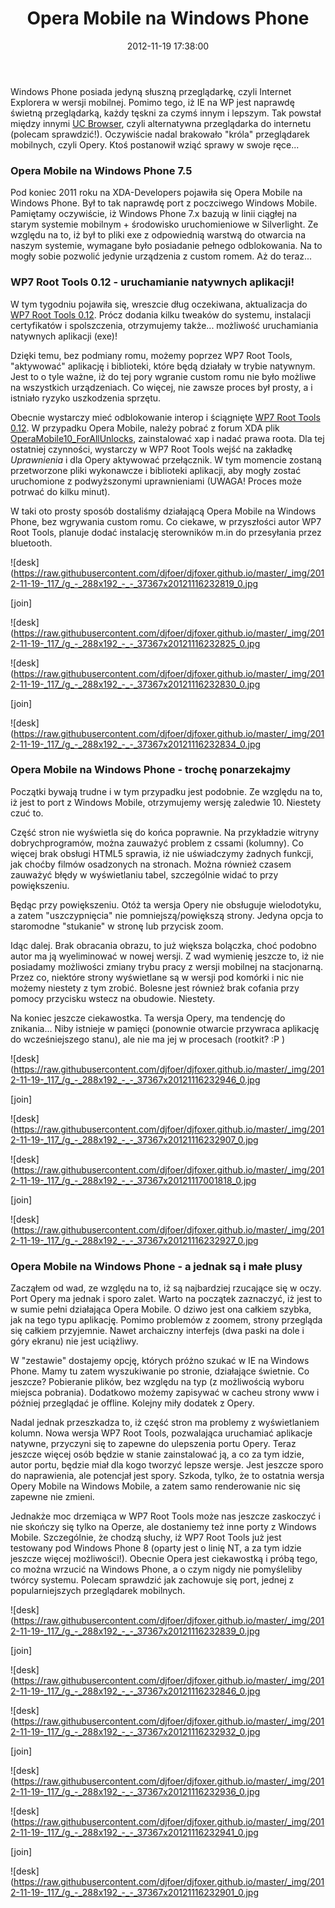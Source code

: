 ﻿---
layout:     post
title:      Opera Mobile na Windows Phone
date:       2012-11-19 17:38:00
summary:    Windows Phone posiada jedyną słuszną przeglądarkę, czyli Internet Explorera w wersji mobilnej. Pomimo tego, iż IE na WP jest naprawdę świetną przeglądarką, każdy tęskni za czymś innym i lepszym. Tak powstał między innymi UC Browser, czyli alternatywna przeglądarka do internetu (polecam sprawdzić!). ...
categories: internet porady urządzenia mobilne
---



Windows Phone posiada jedyną słuszną przeglądarkę, czyli Internet Explorera w wersji mobilnej. Pomimo tego, iż IE na WP jest naprawdę świetną przeglądarką, każdy tęskni za czymś innym i lepszym. Tak powstał między innymi [UC Browser](http://www.windowsphone.com/en-in/store/app/uc-browser/edd78a1a-7d08-4d56-abc0-d193db3a0984), czyli alternatywna przeglądarka do internetu (polecam sprawdzić!). Oczywiście nadal brakowało &quot;króla&quot; przeglądarek mobilnych, czyli Opery. Ktoś postanowił wziąć sprawy w swoje ręce...



### Opera Mobile na Windows Phone 7.5



Pod koniec 2011 roku na XDA-Developers pojawiła się Opera Mobile na Windows Phone. Był to tak naprawdę port z poczciwego Windows Mobile. Pamiętamy oczywiście, iż Windows Phone 7.x bazują w linii ciągłej na starym systemie mobilnym + środowisko uruchomieniowe w Silverlight. Ze względu na to, iż był to pliki exe z odpowiednią warstwą do otwarcia na naszym systemie, wymagane było posiadanie pełnego odblokowania. Na to mogły sobie pozwolić jedynie urządzenia z custom romem. Aż do teraz...




### WP7 Root Tools 0.12 - uruchamianie natywnych aplikacji!



W tym tygodniu pojawiła się, wreszcie dług oczekiwana, aktualizacja do [WP7 Root Tools 0.12](http://www.wp7roottools.com/). Prócz dodania kilku tweaków do systemu, instalacji certyfikatów i spolszczenia, otrzymujemy także... możliwość uruchamiania natywnych aplikacji (exe)!

Dzięki temu, bez podmiany romu, możemy poprzez WP7 Root Tools, &quot;aktywować&quot; aplikację i biblioteki, które będą działały w trybie natywnym. Jest to o tyle ważne, iż do tej pory wgranie custom romu nie było możliwe na wszystkich urządzeniach. Co więcej, nie zawsze proces był prosty, a i istniało ryzyko uszkodzenia sprzętu. 

Obecnie wystarczy mieć odblokowanie interop i ściągnięte [WP7 Root Tools 0.12](http://www.wp7roottools.com/). W przypadku Opera Mobile, należy pobrać z forum XDA plik [OperaMobile10_ForAllUnlocks](http://forum.xda-developers.com/showthread.php?t=1410643), zainstalować xap i nadać prawa roota. Dla tej ostatniej czynności, wystarczy w WP7 Root Tools wejść na zakładkę  *Uprawnienia*  i dla Opery aktywować przełącznik. W tym momencie zostaną przetworzone pliki wykonawcze i biblioteki aplikacji, aby mogły zostać uruchomione z podwyższonymi uprawnieniami (UWAGA! Proces może potrwać do kilku minut).


W taki oto prosty sposób dostaliśmy działającą Opera Mobile na Windows Phone, bez wgrywania custom romu. Co ciekawe, w przyszłości autor WP7 Root Tools, planuje dodać instalację sterowników m.in do przesyłania przez bluetooth.



![desk](https://raw.githubusercontent.com/djfoer/djfoxer.github.io/master/_img/2012-11-19-_117_/g_-_288x192_-_-_37367x20121116232819_0.jpg

[join]

![desk](https://raw.githubusercontent.com/djfoer/djfoxer.github.io/master/_img/2012-11-19-_117_/g_-_288x192_-_-_37367x20121116232825_0.jpg




![desk](https://raw.githubusercontent.com/djfoer/djfoxer.github.io/master/_img/2012-11-19-_117_/g_-_288x192_-_-_37367x20121116232830_0.jpg

[join]

![desk](https://raw.githubusercontent.com/djfoer/djfoxer.github.io/master/_img/2012-11-19-_117_/g_-_288x192_-_-_37367x20121116232834_0.jpg





### Opera Mobile na Windows Phone - trochę ponarzekajmy



Początki bywają trudne i w tym przypadku jest podobnie. Ze względu na to, iż jest to port z Windows Mobile, otrzymujemy wersję zaledwie 10. Niestety czuć to. 

Część stron nie wyświetla się do końca poprawnie. Na przykładzie witryny dobrychprogramów, można zauważyć problem z cssami (kolumny). Co więcej brak obsługi HTML5 sprawia, iż nie uświadczymy żadnych funkcji, jak choćby filmów osadzonych na stronach. Można również czasem zauważyć błędy w wyświetlaniu tabel, szczególnie widać to przy powiększeniu.


Będąc przy powiększeniu. Otóż ta wersja Opery nie obsługuje wielodotyku, a zatem &quot;uszczypnięcia&quot; nie pomniejszą/powiększą strony. Jedyna opcja to staromodne  &quot;stukanie&quot; w stronę lub przycisk zoom. 

Idąc dalej. Brak obracania obrazu, to już większa bolączka, choć podobno autor ma ją wyeliminować w nowej wersji. Z wad wymienię jeszcze to, iż nie posiadamy możliwości zmiany trybu pracy z wersji mobilnej na stacjonarną. Przez co, niektóre strony wyświetlane są w wersji pod komórki i nic nie możemy niestety z tym zrobić. Bolesne jest również brak cofania przy pomocy przycisku wstecz na obudowie. Niestety.

Na koniec jeszcze ciekawostka. Ta wersja Opery, ma tendencję do znikania... Niby istnieje w pamięci (ponownie otwarcie przywraca aplikację do wcześniejszego stanu), ale nie ma jej w procesach (rootkit? :P )



![desk](https://raw.githubusercontent.com/djfoer/djfoxer.github.io/master/_img/2012-11-19-_117_/g_-_288x192_-_-_37367x20121116232946_0.jpg

[join]

![desk](https://raw.githubusercontent.com/djfoer/djfoxer.github.io/master/_img/2012-11-19-_117_/g_-_288x192_-_-_37367x20121116232907_0.jpg




![desk](https://raw.githubusercontent.com/djfoer/djfoxer.github.io/master/_img/2012-11-19-_117_/g_-_288x192_-_-_37367x20121117001818_0.jpg

[join]

![desk](https://raw.githubusercontent.com/djfoer/djfoxer.github.io/master/_img/2012-11-19-_117_/g_-_288x192_-_-_37367x20121116232927_0.jpg





### Opera Mobile na Windows Phone - a jednak są i małe plusy



Zacząłem od wad, ze względu na to, iż są najbardziej rzucające się w oczy. Port Opery ma jednak i sporo zalet. Warto na początek zaznaczyć, iż jest to w sumie pełni działająca Opera Mobile. O dziwo jest ona całkiem szybka, jak na tego typu aplikację. Pomimo problemów z zoomem, strony przegląda się całkiem przyjemnie. Nawet archaiczny interfejs (dwa paski na dole i góry ekranu) nie jest uciążliwy.

W &quot;zestawie&quot; dostajemy opcję, których próżno szukać w IE na Windows Phone. Mamy tu zatem wyszukiwanie po stronie, działające świetnie. Co jeszcze? Pobieranie plików, bez względu na typ (z możliwością wyboru miejsca pobrania). Dodatkowo możemy zapisywać w cacheu strony www i później przeglądać je offline. Kolejny miły dodatek z Opery.

Nadal jednak przeszkadza to, iż część stron ma problemy z wyświetlaniem kolumn. Nowa wersja WP7 Root Tools, pozwalająca uruchamiać aplikacje natywne, przyczyni się to zapewne do ulepszenia portu Opery. Teraz jeszcze więcej osób będzie w stanie zainstalować ją, a co za tym idzie, autor portu, będzie miał dla kogo tworzyć lepsze wersje. Jest jeszcze sporo do naprawienia, ale potencjał jest spory. Szkoda, tylko, że to ostatnia wersja Opery Mobile na Windows Mobile, a zatem samo renderowanie nic się zapewne nie zmieni. 

Jednakże moc drzemiąca w WP7 Root Tools może nas jeszcze zaskoczyć i nie skończy się tylko na Operze, ale dostaniemy też inne porty z Windows Mobile. Szczególnie, że chodzą słuchy, iż WP7 Root Tools już jest testowany pod Windows Phone 8 (oparty jest o linię NT, a za tym idzie jeszcze więcej możliwości!). Obecnie Opera jest ciekawostką i próbą tego, co można wrzucić na Windows Phone, a o czym nigdy nie pomyśleliby twórcy systemu. Polecam sprawdzić jak zachowuje się port, jednej z popularniejszych przeglądarek mobilnych. 



![desk](https://raw.githubusercontent.com/djfoer/djfoxer.github.io/master/_img/2012-11-19-_117_/g_-_288x192_-_-_37367x20121116232839_0.jpg

[join]

![desk](https://raw.githubusercontent.com/djfoer/djfoxer.github.io/master/_img/2012-11-19-_117_/g_-_288x192_-_-_37367x20121116232846_0.jpg






![desk](https://raw.githubusercontent.com/djfoer/djfoxer.github.io/master/_img/2012-11-19-_117_/g_-_288x192_-_-_37367x20121116232932_0.jpg

[join]

![desk](https://raw.githubusercontent.com/djfoer/djfoxer.github.io/master/_img/2012-11-19-_117_/g_-_288x192_-_-_37367x20121116232936_0.jpg




![desk](https://raw.githubusercontent.com/djfoer/djfoxer.github.io/master/_img/2012-11-19-_117_/g_-_288x192_-_-_37367x20121116232941_0.jpg

[join]

![desk](https://raw.githubusercontent.com/djfoer/djfoxer.github.io/master/_img/2012-11-19-_117_/g_-_288x192_-_-_37367x20121116232901_0.jpg

